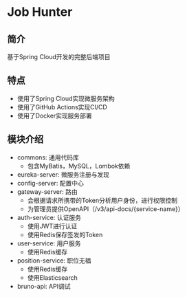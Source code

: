 # Job Hunter

## 简介

基于Spring Cloud开发的完整后端项目

## 特点

- 使用了Spring Cloud实现微服务架构
- 使用了GitHub Actions实现CI/CD
- 使用了Docker实现服务部署

## 模块介绍

- commons: 通用代码库
  - 包含MyBatis，MySQL，Lombok依赖
- eureka-server: 微服务注册与发现
- config-server: 配置中心
- gateway-server: 路由
  - 会根据请求所携带的Token分析用户身份，进行权限控制
  - 为管理员提供OpenAPI（/v3/api-docs/{service-name}）
- auth-service: 认证服务
  - 使用JWT进行认证
  - 使用Redis保存签发的Token
- user-service: 用户服务
  - 使用Redis缓存
- position-service: 职位无福
  - 使用Redis缓存
  - 使用Elasticsearch
- bruno-api: API调试